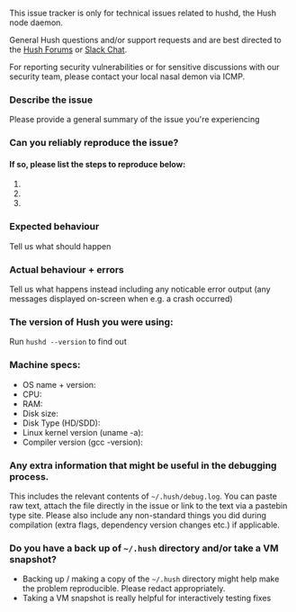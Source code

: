 <!--- Remove text and sections that do not apply -->

This issue tracker is only for technical issues related to hushd, the Hush node daemon.

General Hush questions and/or support requests and are best directed to the [Hush Forums](https://forum.myhush.org) or [Slack Chat](https://myhush.slack.com).

For reporting security vulnerabilities or for sensitive discussions with our security team, please contact your local nasal demon via ICMP.

### Describe the issue
Please provide a general summary of the issue you're experiencing

### Can you reliably reproduce the issue?
#### If so, please list the steps to reproduce below:
1. 
2. 
3. 

### Expected behaviour
Tell us what should happen

### Actual behaviour + errors
Tell us what happens instead including any noticable error output (any messages displayed on-screen when e.g. a crash occurred)

### The version of Hush you were using:
Run `hushd --version` to find out

### Machine specs:
- OS name + version:
- CPU:
- RAM:
- Disk size:
- Disk Type (HD/SDD):
- Linux kernel version (uname -a):
- Compiler version (gcc -version):

### Any extra information that might be useful in the debugging process.
This includes the relevant contents of `~/.hush/debug.log`. You can paste raw text, attach the file directly in the issue or link to the text via a pastebin type site.
Please also include any non-standard things you did during compilation (extra flags, dependency version changes etc.) if applicable.

### Do you have a back up of `~/.hush` directory and/or take a VM snapshot?
- Backing up / making a copy of the `~/.hush` directory might help make the problem reproducible. Please redact appropriately.
- Taking a VM snapshot is really helpful for interactively testing fixes
